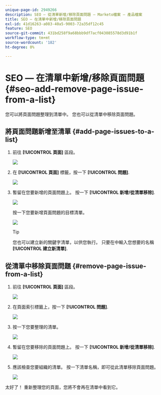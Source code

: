 ```yaml
---
unique-page-id: 2949266
description: SEO — 從清單新增/移除頁面問題 — Marketo檔案 — 產品檔案
title: SEO — 在清單中新增/移除頁面問題
exl-id: 41d16263-a083-40a5-9003-72a35df12c45
feature: SEO
source-git-commit: 431bd258f9a68bbb9df7acf043085578d3d91b1f
workflow-type: tm+mt
source-wordcount: '182'
ht-degree: 0%

---
```


# SEO — 在清單中新增/移除頁面問題 {#seo-add-remove-page-issue-from-a-list}

您可以將頁面問題整理到清單中。 您也可以從清單中移除頁面問題。

## 將頁面問題新增至清單 {#add-page-issues-to-a-list}

1. 前往 **[!UICONTROL 頁面]** 區段。

   ![](assets/image2014-9-18-14-3a3-3a10.png)

1. 在 **[!UICONTROL 頁面]** 標籤，按一下 **[!UICONTROL 問題]**.

   ![](assets/image2014-9-18-14-3a3-3a18.png)

1. 暫留在您要新增的頁面問題上。 按一下 **[!UICONTROL 新增/從清單移除]**.

   ![](assets/image2014-9-18-14-3a3-3a40.png)

   按一下您要新增頁面問題的目標清單。

   ![](assets/image2014-9-18-14-3a3-3a44.png)

   >[!TIP]
   >
   >您也可以建立新的關鍵字清單，以供您執行。 只要在中輸入您想要的名稱 **[!UICONTROL 建立新清單]**.

## 從清單中移除頁面問題 {#remove-page-issue-from-a-list}

1. 前往 **[!UICONTROL 頁面]** 區段。

   ![](assets/image2014-9-18-14-3a4-3a8.png)

1. 在頁面索引標籤上，按一下 **[!UICONTROL 問題]**.

   ![](assets/image2014-9-18-14-3a4-3a22.png)

1. 按一下您要整理的清單。

   ![](assets/image2014-9-18-14-3a4-3a29.png)

1. 暫留在您要移除的頁面問題上。 按一下 **[!UICONTROL 新增/從清單移除]**.

   ![](assets/image2014-9-18-14-3a4-3a38.png)

1. 應該檢查您要組織的清單。 按一下清單名稱，即可從此清單移除頁面問題。

   ![](assets/image2014-9-18-14-3a4-3a52.png)

太好了！ 重新整理您的頁面，您將不會再在清單中看到它。
